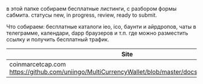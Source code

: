 в этой папке собираем бесплатные листинги, с разбором формы сабмита. статусы new, in progress, review, ready to submit. 

Что собираем: бесплатные каталоги ieo, ico, баунти и айрдропов, чаты в телеграмме, календари, dapp браузеров и т.п. где можно разместить ссылку и получить бесплатный трафик.


| Site                        | Status |
|-----------------------------|-----------------|
|  coinmarcetcap.com https://github.com/uniingo/MultiCurrencyWallet/blob/master/docs/promo/CMC.md        | New           |
